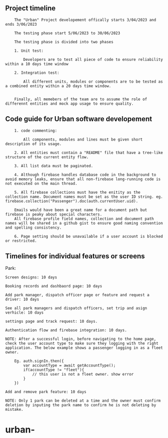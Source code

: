 ## Project timeline

    	The "Urban" Project developement offically starts 3/04/2023 and ends 3/06/2023

    	The testing phase start 5/06/2023 to 30/06/2023

    	The testing phase is divided into two phases

    	1. Unit test:

    		Developers are to test all piece of code to ensure reliability within a 10 days time window

    	2. Integration test:

    		All different units, modules or components are to be tested as a combined entity within a 20 days time window.


    	Finally, all memebers of the team are to assume the role of differennt entities and mock app usage to ensure quality.

## Code guide for Urban software developement

    	1. code commenting:

    		All components, modules and lines must be given short description of its usage.

    	2. All entities must contain a "README" file that have a tree-like structure of the current entity flow.

    	3. All list data must be paginated.

    	4. Although firebase handles database code in the background to avoid memory leaks, ensure that all non-firebase long-running code is not executed on the main thread.

    	5. All firebase collections must have the enitity as the collection name. Document names must be set as the user ID string. eg. firebase.collection("Passenger").doc(auth.currentUser.uid).

    	Emails would have been a great name for a document path but firebase is peaky about special characters.
    	All firebase profile field names, collection and document path names will be shared in a github gist to ensure good naming convention and spelling consistency.

    	6. Page setting should be unavailable if a user account is blocked or restricted.

## Timelines for individual features or screens

Park:

    Screen designs: 10 days

    Booking records and dashbaord page: 10 days

    Add park manager, dispatch officer page or feature and request a driver: 10 days

    See all park managers and dispatch officers, set trip and asign verhicle: 10 days

    settings page and track request: 10 days.

    Authentication flow and firebase integration: 10 days.

    NOTE: After a successful login, before navigating to the home page, check the user account type to make sure they logging with the right application. The below example shows a passenger logging in as a fleet owner.

    	Eg. auth.signIn.then({
    		var accountType = await getAccountType();
    		if(accountType != "fleet"){
    			// this user is not a fleet owner. show error
    		}
    	})

    Add and remove park feature: 10 days

    NOTE: Only 1 park can be deleted at a time and the owner must confirm deletion by inputing the park name to confirm he is not deleting by mistake.
# urban-
